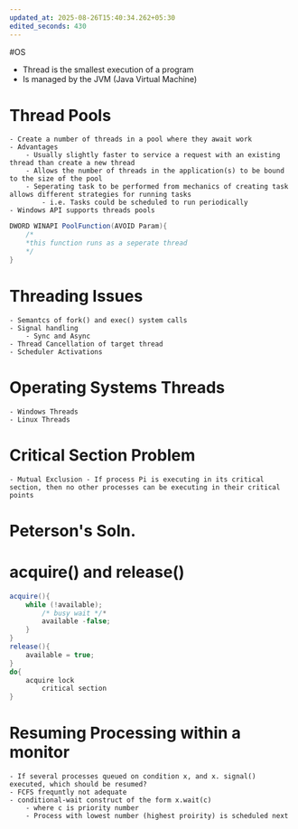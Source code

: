 ```yaml
---
updated_at: 2025-08-26T15:40:34.262+05:30
edited_seconds: 430
---
```

#OS 
- Thread is the smallest execution of a program
- Is managed by the JVM (Java Virtual Machine)
# Thread Pools
	- Create a number of threads in a pool where they await work
	- Advantages
		- Usually slightly faster to service a request with an existing thread than create a new thread
		- Allows the number of threads in the application(s) to be bound to the size of the pool
		- Seperating task to be performed from mechanics of creating task allows different strategies for running tasks
			- i.e. Tasks could be scheduled to run periodically
	- Windows API supports threads pools
```Java
DWORD WINAPI PoolFunction(AVOID Param){
	/*
	*this function runs as a seperate thread
	*/
}
```
# Threading Issues
	- Semantcs of fork() and exec() system calls
	- Signal handling
		- Sync and Async
	- Thread Cancellation of target thread
	- Scheduler Activations
# Operating Systems Threads
	- Windows Threads
	- Linux Threads
# Critical Section Problem
	- Mutual Exclusion - If process Pi is executing in its critical section, then no other processes can be executing in their critical points
# Peterson's Soln.
# acquire() and release()
```Java
acquire(){
	while (!available);
		/* busy wait */*
		available -false;
	}
}
release(){
	available = true;
}
do{
	acquire lock
		critical section
}
```

# Resuming Processing within a monitor
	- If several processes queued on condition x, and x. signal() executed, which should be resumed?
	- FCFS frequntly not adequate
	- conditional-wait construct of the form x.wait(c)
		- where c is priority number
		- Process with lowest number (highest proirity) is scheduled next

